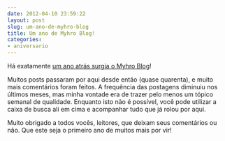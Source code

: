 ```yaml
---
date: 2012-04-10 23:59:22
layout: post
slug: um-ano-de-myhro-blog
title: Um ano de Myhro Blog!
categories:
- aniversario
---
```


Há exatamente [um ano atrás surgia o Myhro Blog](http://blog.myhro.info/2011/04/hello-world/)!

Muitos posts passaram por aqui desde então (quase quarenta), e muito mais comentários foram feitos. A frequência das postagens diminuiu nos últimos meses, mas minha vontade era de trazer pelo menos um tópico semanal de qualidade. Enquanto isto não é possível, você pode utilizar a caixa de busca ali em cima e acompanhar tudo que já rolou por aqui.

Muito obrigado a todos vocês, leitores, que deixam seus comentários ou não. Que este seja o primeiro ano de muitos mais por vir!
